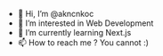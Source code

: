 - 👋 Hi, I’m @akncnkoc
- 👀 I’m interested in Web Development
- 🌱 I’m currently learning Next.js
- 📫 How to reach me ? You cannot :)
